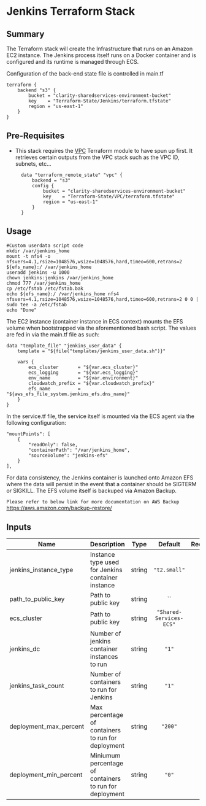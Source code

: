 <!-- BEGINNING OF PRE-COMMIT-TERRAFORM DOCS HOOK -->
# Jenkins Terraform Stack

## Summary

The Terraform stack will create the Infrastructure that runs on an Amazon EC2 instance. The Jenkins process itself runs on a Docker container and is configured and its runtime is managed through ECS. 

Configuration of the back-end state file is controlled in main.tf

    terraform {
        backend "s3" {
            bucket = "clarity-sharedservices-environment-bucket"
            key    = "Terraform-State/Jenkins/terraform.tfstate"
            region = "us-east-1"
        }
    }



## Pre-Requisites

* This stack requires the [VPC](https://github.com/ClarityServices/aws-shared-services/tree/master/VPC) Terraform module to have spun up first. It retrieves certain outputs from the VPC stack such as the VPC ID, subnets, etc...

        data "terraform_remote_state" "vpc" {
            backend = "s3"
            config {
                bucket = "clarity-sharedservices-environment-bucket"
                key    = "Terraform-State/VPC/terraform.tfstate"
                region = "us-east-1"
            }
        }


## Usage

    #Custom userdata script code
    mkdir /var/jenkins_home
    mount -t nfs4 -o nfsvers=4.1,rsize=1048576,wsize=1048576,hard,timeo=600,retrans=2 ${efs_name}:/ /var/jenkins_home
    useradd jenkins -u 1000
    chown jenkins:jenkins /var/jenkins_home
    chmod 777 /var/jenkins_home
    cp /etc/fstab /etc/fstab.bak
    echo ${efs_name}:/ /var/jenkins_home nfs4 nfsvers=4.1,rsize=1048576,wsize=1048576,hard,timeo=600,retrans=2 0 0 | sudo tee -a /etc/fstab
    echo "Done"

The EC2 instance (container instance in ECS context) mounts the EFS volume when bootstrapped via the aforementioned bash script. The values are fed in via the main.tf file as such:

    data "template_file" "jenkins_user_data" {
        template = "${file("templates/jenkins_user_data.sh")}"

        vars {
            ecs_cluster       = "${var.ecs_cluster}"
            ecs_logging       = "${var.ecs_logging}"
            env_name          = "${var.environment}"
            cloudwatch_prefix = "${var.cloudwatch_prefix}"
            efs_name          = "${aws_efs_file_system.jenkins_efs.dns_name}"
        }
    }

In the service.tf file, the service itself is mounted via the ECS agent via the following configuration:

    "mountPoints": [
        {
            "readOnly": false,
            "containerPath": "/var/jenkins_home",
            "sourceVolume": "jenkins-efs"
        }
    ],

For data consistency, the Jenkins container is launched onto Amazon EFS where the data will persist in the event that a container should be SIGTERM or SIGKILL. The EFS volume itself is backuped via Amazon Backup.

```Please refer to below link for more documentation on AWS Backup```
https://aws.amazon.com/backup-restore/

## Inputs

| Name | Description | Type | Default | Required |
|------|-------------|:----:|:-----:|:-----:|
| jenkins\_instance\_type | Instance type used for Jenkins container instance | string | `"t2.small"` | yes |
| path\_to\_public\_key | Path to public key | string | `` | yes |
| ecs\_cluster | Path to public key | string | `"Shared-Services-ECS"` | yes |
| jenkins\_dc | Number of jenkins container instances to run | string | `"1"` | yes |
| jenkins\_task\_count | Number of containers to run for Jenkins | string | `"1"` | yes |
| deployment\_max\_percent | Max percentage of containers to run for deployment | string | `"200"` | yes |
| deployment\_min\_percent | Miniumum percentage of containers to run for deployment| string | `"0"` | yes |

<!-- END OF PRE-COMMIT-TERRAFORM DOCS HOOK -->
